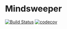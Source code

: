 # Mindsweeper

[![Build Status](https://travis-ci.com/bar-amir/mindsweeper.svg?branch=master)](https://travis-ci.com/bar-amir/mindsweeper)
[![codecov](https://codecov.io/gh/bar-amir/mindsweeper/branch/master/graph/badge.svg)](https://codecov.io/gh/bar-amir/mindsweeper)
